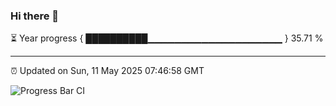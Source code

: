 ### Hi there 👋

⏳ Year progress { ██████████▁▁▁▁▁▁▁▁▁▁▁▁▁▁▁▁▁▁▁▁ } 35.71 %

---

⏰ Updated on Sun, 11 May 2025 07:46:58 GMT

![Progress Bar CI](https://github.com/liununu/liununu/workflows/Progress%20Bar%20CI/badge.svg)
